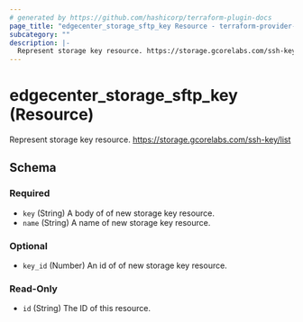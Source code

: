 ```yaml
---
# generated by https://github.com/hashicorp/terraform-plugin-docs
page_title: "edgecenter_storage_sftp_key Resource - terraform-provider-edgecenter"
subcategory: ""
description: |-
  Represent storage key resource. https://storage.gcorelabs.com/ssh-key/list
---
```


# edgecenter_storage_sftp_key (Resource)

Represent storage key resource. https://storage.gcorelabs.com/ssh-key/list



<!-- schema generated by tfplugindocs -->
## Schema

### Required

- `key` (String) A body of of new storage key resource.
- `name` (String) A name of new storage key resource.

### Optional

- `key_id` (Number) An id of of new storage key resource.

### Read-Only

- `id` (String) The ID of this resource.


